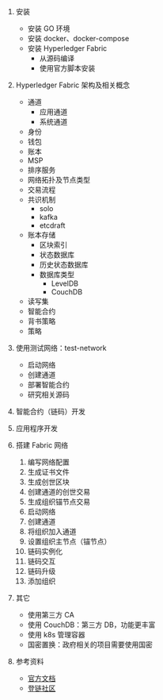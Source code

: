 1. 安装

   * 安装 GO 环境
   * 安装 docker、docker-compose
   * 安装 Hyperledger Fabric
     * 从源码编译
     * 使用官方脚本安装
2. Hyperledger Fabric 架构及相关概念

   * 通道
     * 应用通道
     * 系统通道
   * 身份
   * 钱包
   * 账本
   * MSP
   * 排序服务
   * 网络拓扑及节点类型
   * 交易流程
   * 共识机制
     * solo
     * kafka
     * etcdraft
   * 账本存储
     * 区块索引
     * 状态数据库
     * 历史状态数据库
     * 数据库类型
       * LevelDB
       * CouchDB
   * 读写集
   * 智能合约
   * 背书策略
   * 策略
3. 使用测试网络：test-network
   * 启动网络
   * 创建通道
   * 部署智能合约
   * 研究相关源码
4. 智能合约（链码）开发
5. 应用程序开发
6. 搭建 Fabric 网络
   1. 编写网络配置
   2. 生成证书文件
   3. 生成创世区块
   4. 创建通道的创世交易
   5. 生成组织锚节点交易
   6. 启动网络
   7. 创建通道
   8. 将组织加入通道
   9. 设置组织主节点（锚节点）
   10. 链码实例化
   11. 链码交互
   12. 链码升级
   13. 添加组织
7. 其它

   * 使用第三方 CA
   * 使用 CouchDB：第三方 DB，功能更丰富
   * 使用 k8s 管理容器
   * 国密置换：政府相关的项目需要使用国密
8. 参考资料

   * [官方文档](https://hyperledger-fabric.readthedocs.io/en/latest/)
   * [登链社区](https://learnblockchain.cn/categories/%E8%81%94%E7%9B%9F%E9%93%BE/)

